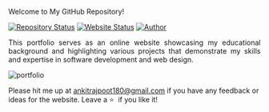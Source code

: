 Welcome to My GitHub Repository!

[![Repository Status](https://img.shields.io/badge/Repository%20Status-Maintained-dark%20green.svg)](https://github.com/AVS1508/My-Alternate-Portfolio-Website/)
[![Website Status](https://img.shields.io/badge/Website%20Status-Online-green)](https://people.umass.edu/avsingh)
[![Author](https://img.shields.io/badge/Author-Ankit%20Rajput-blue.svg)](https://www.linkedin.com/in/AVS1508/)

 <p align="justify">This portfolio serves as an online website showcasing my educational background and highlighting various projects that demonstrate my skills and expertise in software development and web design.</p>

![portfolio](https://github.com/ankitrajput16/My_Portfolio/assets/100374153/5f6645f4-9297-4854-b487-36056d24e76d)


Please hit me up at ankitrajpoot180@gmail.com if you have any feedback or ideas for the website. Leave a :star: &nbsp;if you like it!
